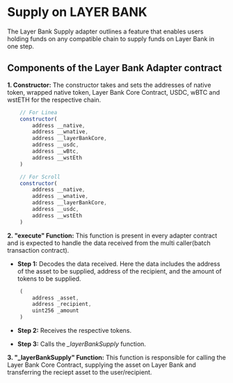 # Supply on LAYER BANK

The Layer Bank Supply adapter outlines a feature that enables users holding funds on any compatible chain to supply funds on Layer Bank in one step.  

## Components of the Layer Bank Adapter contract

**1. Constructor:** The constructor takes and sets the addresses of native token, wrapped native token, Layer Bank Core Contract, USDC, wBTC and wstETH for the respective chain.

```javascript
    // For Linea
    constructor(
        address __native,
        address __wnative,
        address __layerBankCore,
        address __usdc,
        address __wBtc,
        address __wstEth
    )

    // For Scroll
    constructor(
        address __native,
        address __wnative,
        address __layerBankCore,
        address __usdc,
        address __wstEth
    )
```

**2. "execute" Function:** This function is present in every adapter contract and is expected to handle the data received from the multi caller(batch transaction contract).

- **Step 1:** Decodes the data received. Here the data includes the address of the asset to be supplied, address of the recipient, and the amount of tokens to be supplied.

```javascript
    (
        address _asset,
        address _recipient,
        uint256 _amount
    )
```

- **Step 2:** Receives the respective tokens.

- **Step 3:** Calls the *_layerBankSupply* function.

**3. "_layerBankSupply" Function:** This function is responsible for calling the Layer Bank Core Contract, supplying the asset on Layer Bank and transferring the reciept asset to the user/recipient.
